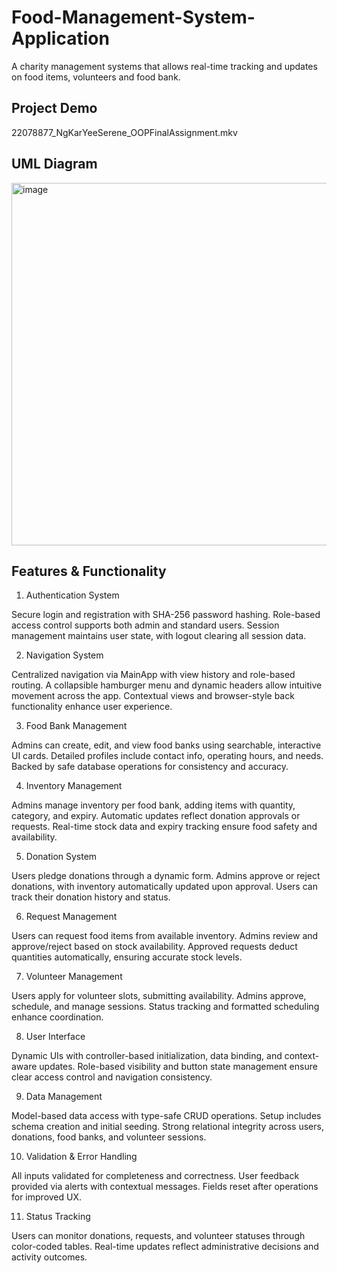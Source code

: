 # Food-Management-System-Application
A charity management systems that allows real-time tracking and updates on food items, volunteers and food bank. 

## Project Demo 
22078877_NgKarYeeSerene_OOPFinalAssignment.mkv

## UML Diagram
<img width="1724" height="580" alt="image" src="https://github.com/user-attachments/assets/91c8ece5-2778-4842-871e-657d7a0dac7d" />

## Features & Functionality 
1. Authentication System

Secure login and registration with SHA-256 password hashing. Role-based access control supports both admin and standard users. Session management maintains user state, with logout clearing all session data.

2. Navigation System

Centralized navigation via MainApp with view history and role-based routing. A collapsible hamburger menu and dynamic headers allow intuitive movement across the app. Contextual views and browser-style back functionality enhance user experience.

3. Food Bank Management

Admins can create, edit, and view food banks using searchable, interactive UI cards. Detailed profiles include contact info, operating hours, and needs. Backed by safe database operations for consistency and accuracy.

4. Inventory Management

Admins manage inventory per food bank, adding items with quantity, category, and expiry. Automatic updates reflect donation approvals or requests. Real-time stock data and expiry tracking ensure food safety and availability.

5. Donation System

Users pledge donations through a dynamic form. Admins approve or reject donations, with inventory automatically updated upon approval. Users can track their donation history and status.

6. Request Management

Users can request food items from available inventory. Admins review and approve/reject based on stock availability. Approved requests deduct quantities automatically, ensuring accurate stock levels.

7. Volunteer Management

Users apply for volunteer slots, submitting availability. Admins approve, schedule, and manage sessions. Status tracking and formatted scheduling enhance coordination.

8. User Interface

Dynamic UIs with controller-based initialization, data binding, and context-aware updates. Role-based visibility and button state management ensure clear access control and navigation consistency.

9. Data Management

Model-based data access with type-safe CRUD operations. Setup includes schema creation and initial seeding. Strong relational integrity across users, donations, food banks, and volunteer sessions.

10. Validation & Error Handling

All inputs validated for completeness and correctness. User feedback provided via alerts with contextual messages. Fields reset after operations for improved UX.

11. Status Tracking

Users can monitor donations, requests, and volunteer statuses through color-coded tables. Real-time updates reflect administrative decisions and activity outcomes.
